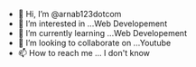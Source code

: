 - 👋 Hi, I’m @arnab123dotcom
- 👀 I’m interested in ...Web Developement
- 🌱 I’m currently learning ...Web Developement
- 💞️ I’m looking to collaborate on ...Youtube
- 📫 How to reach me ... I don't know

<!---
arnab123dotcom/arnab123dotcom is a ✨ special ✨ repository because its `README.md` (this file) appears on your GitHub profile.
You can click the Preview link to take a look at your changes.
--->
